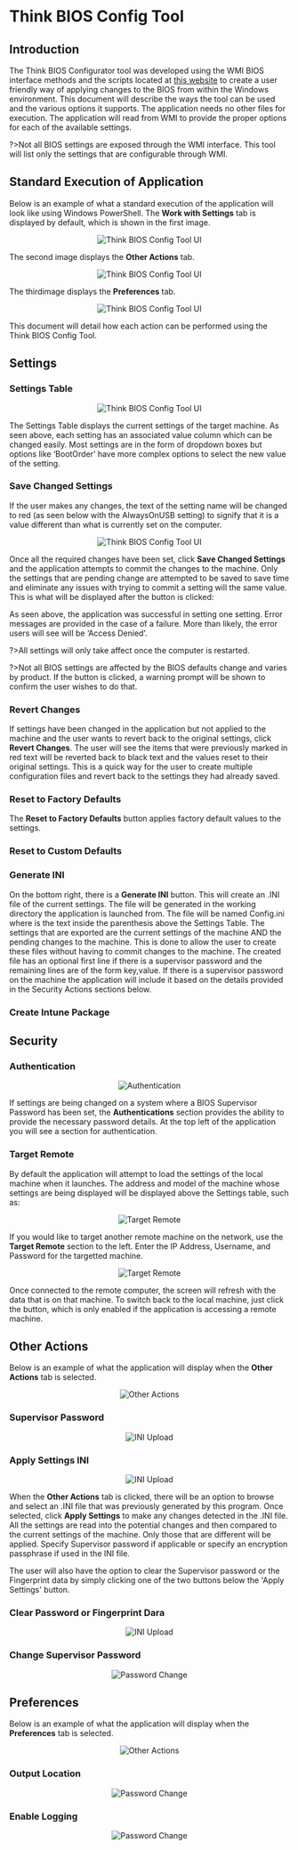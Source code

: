 # Think BIOS Config Tool

## Introduction

The Think BIOS Configurator tool was developed using the WMI BIOS interface methods and the scripts located at [this website](http://support.lenovo.com/us/en/documents/ht100612) <!--change the link here once new one is available--> to create a user friendly way of applying changes to the BIOS from within the Windows environment. This document will describe the ways the tool can be used and the various options it supports. The application needs no other files for execution. The application will read from WMI to provide the proper options for each of the available settings.

?>Not all BIOS settings are exposed through the WMI interface.  This tool will list only the settings that are configurable through WMI.</i>

## Standard Execution of Application
Below is an example of what a standard execution of the application will look like using Windows PowerShell. The **Work with Settings** tab is displayed by default, which is shown in the first image. 

<div style="text-align:center;">

![Think BIOS Config Tool UI](../img/reference/tbct_ps/tbctps1.png)
</div>

The second image displays the **Other Actions** tab.

<div style="text-align:center;">

![Think BIOS Config Tool UI](../img/reference/tbct_ps/tbctpsoa.png)
</div>

The thirdimage displays the **Preferences** tab.

<div style="text-align:center;">

![Think BIOS Config Tool UI](../img/reference/tbct_ps/tbctpspref.png)
</div>

This document will detail how each action can be performed using the Think BIOS Config Tool. 

## Settings

<!-- Insert Image here-->

### Settings Table 
<div style="text-align:center;">

![Think BIOS Config Tool UI](../img/reference/tbct_ps/tbctps1_2.png)
</div>

The Settings Table displays the current settings of the target machine. As seen above, each setting has an associated value column which can be changed easily. Most settings are in the form of dropdown boxes but options like ‘BootOrder’ have more complex options to select the new value of the setting. 

### Save Changed Settings <!-- {docsify-ignore} -->

If the user makes any changes, the text of the setting name will be changed to red (as seen below with the AlwaysOnUSB setting) to signify that it is a value different than what is currently set on the computer.

<div style="text-align:center;">

![Think BIOS Config Tool UI](../img/reference/tbct_ps/tbctps1_1.png)
</div>

Once all the required changes have been set, click **Save Changed Settings** and the application attempts to commit the changes to the machine. Only the settings that are pending change are attempted to be saved to save time and eliminate any issues with trying to commit a setting will the same value. This is what will be displayed after the button is clicked:

<!-- add message box of saved chnages here -->

As seen above, the application was successful in setting one setting. Error messages are provided in the case of a failure. More than likely, the error users will see will be ‘Access Denied’.

?>All settings will only take affect once the computer is restarted.

<!-- Is the bwlow paragraph and image still true? -->
<!--If a user closes the application with changes pending, a message will be displayed that there were pending changes. Unfortunately, there is a bug in Microsoft’s code that makes it so the closing of the application cannot be stopped once it is started.

<div style="text-align:center;padding-bottom:40px;padding-top:40px">

![Pending changes](../img/reference/tbct/tbct10.png)
</div>
-->

?>Not all BIOS settings are affected by the BIOS defaults change and varies by product. If the button is clicked, a warning prompt will be shown to confirm the user wishes to do that.

### Revert Changes <!-- {docsify-ignore} -->
If settings have been changed in the application but not applied to the machine and the user wants to revert back to the original settings, click **Revert Changes**. <!-- make sure this is correct--> The user will see the items that were previously marked in red text will be reverted back to black text and the values reset to their original settings. This is a quick way for the user to create multiple configuration files and revert back to the settings they had already saved.

### Reset to Factory Defaults <!-- {docsify-ignore} -->

The **Reset to Factory Defaults** button applies factory default values to the settings.

### Reset to Custom Defaults <!-- {docsify-ignore} -->

### Generate INI <!-- {docsify-ignore} -->
On the bottom right, there is a **Generate INI** button. This will create an .INI file of the current settings. The file will be generated in the working directory the application is launched from. The file will be named <model>Config.ini where <model> is the text inside the parenthesis above the Settings Table. The settings that are exported are the current settings of the machine AND the pending changes to the machine. This is done to allow the user to create these files without having to commit changes to the machine. The created file has an optional first line if there is a supervisor password and the remaining lines are of the form key,value. If there is a supervisor password on the machine the application will include it based on the details provided in the Security Actions sections below. <!-- Make sure the file downloads in the same location or do we need to edit it? -->

### Create Intune Package <!-- {docsify-ignore} -->

## Security

### Authentication <!-- {docsify-ignore} -->

<div style="text-align:center;">

![Authentication](../img/reference/tbct_ps/tbctps2.png)
</div>

If settings are being changed on a system where a BIOS Supervisor Password has been set, the **Authentications** section provides the ability to provide the necessary password details. At the top left of the application you will see a section for authentication.


### Target Remote <!-- {docsify-ignore} -->
By default the application will attempt to load the settings of the local machine when it launches. The address and model of the machine whose settings are being displayed will be displayed above the Settings table, such as:

<div style="text-align:center;">

![Target Remote](../img/reference/tbct_ps/tbctps3_1.png)
</div>


If you would like to target another remote machine on the network, use the **Target Remote** section to the left. Enter the IP Address, Username, and Password for the targetted machine. 

<div style="text-align:center;">

![Target Remote](../img/reference/tbct_ps/tbctps3.png)
</div>

<!-- Add images/error messages that may pop up if host is unreachable or the WMI service is unavailable -->

Once connected to the remote computer, the screen will refresh with the data that is on that machine. To switch back to the local machine, just click the <!--‘Target Local’ --> button, which is only enabled if the application is accessing a remote machine.  <!-- Add how to revert back? -->

<!-- ### Output Location --><!-- {docsify-ignore} -->

<!-- <div style="text-align:center;">![Output Location](../img/reference/tbct_ps/tbctps4.png)</div> -->






## Other Actions

Below is an example of what the application will display when the **Other Actions** tab is selected.

<div style="text-align:center;">

![Other Actions](../img/reference/tbct_ps/tbctpsoa.png)
</div>

### Supervisor Password <!-- {docsify-ignore} -->

<div style="text-align:center;">

![INI Upload](../img/reference/tbct_ps/tbctpsoa1.png)
</div>


### Apply Settings INI <!-- {docsify-ignore} -->

<div style="text-align:center;">

![INI Upload](../img/reference/tbct_ps/tbctpsoa2.png)
</div>

When the **Other Actions** tab is clicked, there will be an option to browse and select an .INI file that was previously generated by this program. Once selected, click **Apply Settings** to make any changes detected in the .INI file. All the settings are read into the potential changes and then compared to the current settings of the machine. Only those that are different will be applied. Specify Supervisor password if applicable or specify an encryption passphrase if used in the INI file. 

The user will also have the option to clear the Supervisor password or the Fingerprint data by simply clicking one of the two buttons below the 'Apply Settings' button.

### Clear Password or Fingerprint Dara <!-- {docsify-ignore} -->

<div style="text-align:center;">

![INI Upload](../img/reference/tbct_ps/tbctpsoa3.png)
</div>



### Change Supervisor Password <!-- {docsify-ignore} -->

<div style="text-align:center;">

![Password Change](../img/reference/tbct_ps/tbctpsoa4.png)
</div>



## Preferences

Below is an example of what the application will display when the **Preferences** tab is selected.

<div style="text-align:center;">

![Other Actions](../img/reference/tbct_ps/tbctpspref.png)
</div>

### Output Location <!-- {docsify-ignore} -->

<div style="text-align:center;">

![Password Change](../img/reference/tbct_ps/tbctpspref1.png)
</div>

### Enable Logging <!-- {docsify-ignore} -->

<div style="text-align:center;">

![Password Change](../img/reference/tbct_ps/tbctpspref2.png)
</div>

<!--### Execution via Command Line
This was a very important feature when developing this application.  By having command line execution of the application, the user can use this in deployment situations.  When used in this fashion, the application will flash briefly and suppress all notifications.  All command line parameters must be enclosed in quotation marks and have the following format: **"switch=key,value"**. There are no spaces around the equals sign. There are several switches that are supported. Order does not matter but parameters are processed from left to right. Therefore if for some reason the user provides any switch more than once the last one will be the one the application uses. If the user passes both the ‘config’ and ‘file’ switch in one command, the ‘file’ switch will take precedence over the ‘config’.

### File Switch

To apply a configuration or password file via the command line, the user would want to use the ‘file’ switch. The configuration file can be described either by a full path or just the name if it is located in the same folder as the application itself. Just like the ‘Apply config file’, all the settings will be processed and applied if they are different than the current settings on the machine.

Example:
```
ThinkBiosConfig.hta "file=C:\W550sConfig.ini"
```

### Config Switch
To apply a single configuration change, the user would want to use the "config" switch. This switch is mainly used for when the user wants to change just one setting and using a configuration file would be too much overhead. 

Example:
```
ThinkBiosConfig.hta "config=USB30Mode,Disable"
```

### Pass Switch
This switch is used in conjunction with both ‘file’ and ‘config’. If there is a supervisor password on the target machine, the application needs this information to apply the settings. 

In the case of the ‘file’ switch, the application will be expecting the encryption key that was used when creating the configuration file if the password was encrypted and stored in the file or the supervisor password itself. If there is an encrypted string at the beginning of the file, the application will attempt to decrypt the first line of the configuration file to retrieve the supervisor password that is stored in the file. 

?>This option must be used with a password file.

Example
```
ThinkBiosConfig.hta "file=C:\W550sConfig.ini" "pass=myEncryptionKey"
```

In the case of the ‘config’ switch, the application will be expecting the supervisor password itself. This will be passed to the application to save the setting properly.

Example:
```
ThinkBiosConfig.hta "config=USB30Mode,Disable" "pass=mySupervisorPassword"
```

Also if working with a different language than ‘US’ the user can enter their language along with the password in the following format (example demonstrates French password).

Example
```
ThinkBiosConfig.hta "config=USB30Mode,Disable" "pass=mySupervisorPassword,ascii,fr"
```

### Remote Switch
The remote feature allows the user to set the target computer before the application displays the first settings. This can be used in two ways: set the target computer and open the GUI or set the target computer and apply a command line switch to it. To set the target computer for the GUI, only include the ‘remote’ switch. 

Example:
```
ThinkBiosConfig.hta "remote=<IP_or_Hostname>"
```
To apply a command line switch to the remote machine, just use the previously described switches.  Remember order of the switches does not matter.
Example:
```
ThinkBiosConfig.hta "remote=<IP_or_Hostname>" "file=C:\W550sConfig.ini"
```

### Log Switch
Use this switch to control where the log file should be written to. By default, a log file with the name of machineType_serialNumber.txt will be created in the current directory with the tool.  

Example:
```
ThinkBiosConfig.hta "log=C:\path\to\log\"
```

### NoLog Switch
Use this switch to prevent the log file from being created or written to. The switch is case insensitive.

Example:
```
ThinkBiosConfig.hta "NoLog"
```

### Default Switch
Use this switch to apply the default settings to a computer quickly. The only parameter for this setting is a case insensitive "true". Only when it is provided will the settings be reset. No actions will be taken if any other string is provided.  

Example:
```
ThinkBiosConfig.hta "default=true"
```

### Help Switch
Shows a list of the most recent changes to the tool.
Example:
```
ThinkBiosConfig.hta "help"
```

### Deployment Situations
This application can be used in a deployment environment like MDT or Configuration Manager as long as support for HTA/HTML is enabled (MDT boot images provide this by default, ConfigMgr needs to have the feature enabled).  The application must be called after the disk has been partitioned.  In testing, placing the command during the Post-Install step seems like a good place.  Also remember that a restart is required to apply the settings.  

Example code for a task sequence step:
```
cmd.exe /c PathToApp\ThinkBiosConfig.hta "config=BootOrder,HDD0:PCILAN"
```

?>The ```cmd.exe /c``` is needed 9 out of 10 times when running as a Local System account.  In some cases it isn’t necessary but for consistency it is recommended.

### Troubleshooting
If a supervisor password exists and you know you are typing in the correct password but are receiving ‘Access Denied’ errors, restart the machine.  You may have exceeded the allowed attempts. The tool will validate the password to prevent exceeding the number of allowed attempts.

M910x has a slightly different ‘Load Defaults’ functionality. Once it is completed, you will no longer be able to see the settings until after a reboot.

Executing ThinkBiosConfig.hta under Powershell requires special attention when command line parameters are used. To pass the desired switches, Powershell needs them inside single quotes.

Example: 
```
ThinkBiosConfig.hta '"help"'  

ThinkBiosConfig.hta '"file=C:\W550sConfig.ini"' '"pass=myEncryptionKey"' -->
```